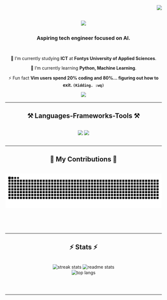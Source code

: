 <img align="right" src="https://visitor-badge.laobi.icu/badge?page_id=ecscioni.ecscioni" />

<h1 align="center">
    <img src="https://readme-typing-svg.herokuapp.com/?font=Righteous&size=35&center=true&vCenter=true&width=500&height=70&duration=4000&lines=Hi+There!+👋;+I'm+ecscioni!;" />
</h1>

<h3 align="center">Aspiring tech engineer focused on AI.</h3>

<br/>

<div align="center">
 
 🔭 I’m currently studying **ICT** at **Fontys University of Applied Sciences**.
 
 🌱 I’m currently learning **Python, Machine Learning**.

⚡ Fun fact **Vim users spend 20% coding and 80%… figuring out how to exit. `(Kidding. :wq)`**

 </div>
 
<div align="center"> 
  <a href="mailto:ecsdebritocioni@gmail.com">
    <img src="https://img.shields.io/badge/Gmail-333333?style=for-the-badge&logo=gmail&logoColor=red" />
  </a>
</div>

 <hr/>
 
<h2 align="center">⚒️ Languages-Frameworks-Tools ⚒️</h2>
<br/>
<div align="center">
    <img src="https://skillicons.dev/icons?i=vscode,github,figma,git" />
    <img src="https://skillicons.dev/icons?i=neovim,python,obsidian,windows" /><br>
</div>

<br/>
<hr/>

<div align="center">
  <h2>🐍 My Contributions 🐍</h2>
  <br>
    <picture>
        <source media="(prefers-color-scheme: dark)" srcset="https://raw.githubusercontent.com/ecscioni/ecscioni/output/github-snake-dark.svg" />
        <img alt="snake eating my contributions" src="https://raw.githubusercontent.com/ecscioni/ecscioni/output/github-snake.svg" />
    </picture>

  
  <br/><br/><br/>
</div>

<hr/>

<h2 align="center">⚡ Stats ⚡</h2>       
<br>
<div align=center>
  <img width=390 src="https://streak-stats.demolab.com/?user=ecscioni&theme=react&border_radius=10" alt="streak stats"/>
  <img width=390 src="https://github-readme-stats.vercel.app/api?username=ecscioni&show_icons=true&theme=react&rank_icon=github&border_radius=10" alt="readme stats" />
  <br/>
  <img width=325 align="center" src="https://github-readme-stats.vercel.app/api/top-langs/?username=ecscioni&hide=HTML&langs_count=8&layout=compact&theme=react&border_radius=10&size_weight=0.5&count_weight=0.5&exclude_repo=github-readme-stats" alt="top langs" />
</div>

<br/><br/>

<hr/>

<br/>

